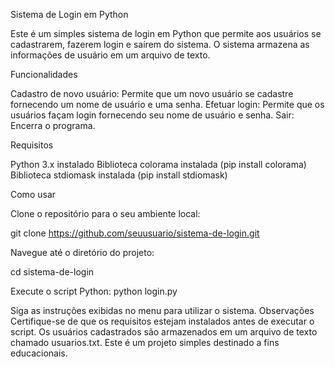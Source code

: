 Sistema de Login em Python

Este é um simples sistema de login em Python que permite aos usuários se cadastrarem, fazerem login e saírem do sistema. O sistema armazena as informações de usuário em um arquivo de texto.

Funcionalidades

Cadastro de novo usuário: Permite que um novo usuário se cadastre fornecendo um nome de usuário e uma senha.
Efetuar login: Permite que os usuários façam login fornecendo seu nome de usuário e senha.
Sair: Encerra o programa.

Requisitos

Python 3.x instalado
Biblioteca colorama instalada (pip install colorama)
Biblioteca stdiomask instalada (pip install stdiomask)

Como usar

Clone o repositório para o seu ambiente local:

git clone https://github.com/seuusuario/sistema-de-login.git

Navegue até o diretório do projeto:

cd sistema-de-login

Execute o script Python:
python login.py

Siga as instruções exibidas no menu para utilizar o sistema.
Observações
Certifique-se de que os requisitos estejam instalados antes de executar o script.
Os usuários cadastrados são armazenados em um arquivo de texto chamado usuarios.txt.
Este é um projeto simples destinado a fins educacionais.
